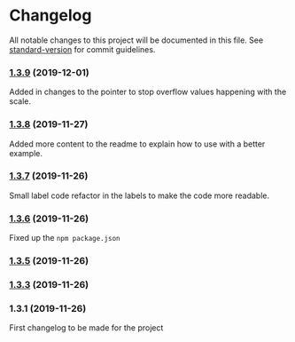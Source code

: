 # Changelog

All notable changes to this project will be documented in this file. See [standard-version](https://github.com/conventional-changelog/standard-version) for commit guidelines.

### [1.3.9](https://github.com/apollowebdesigns/d3gauge/compare/v1.3.8...v1.3.9) (2019-12-01)

Added in changes to the pointer to stop overflow values happening with the scale.

### [1.3.8](https://github.com/apollowebdesigns/d3gauge/compare/v1.3.7...v1.3.8) (2019-11-27)

Added more content to the readme to explain how to use with a better example.

### [1.3.7](https://github.com/apollowebdesigns/d3gauge/compare/v1.3.6...v1.3.7) (2019-11-26)

Small label code refactor in the labels to make the code more readable.

### [1.3.6](https://github.com/apollowebdesigns/d3gauge/compare/v1.3.5...v1.3.6) (2019-11-26)

Fixed up the `npm package.json`

### [1.3.5](https://github.com/apollowebdesigns/d3gauge/compare/v1.3.3...v1.3.5) (2019-11-26)

### [1.3.3](https://github.com/apollowebdesigns/d3gauge/compare/v1.3.1...v1.3.3) (2019-11-26)

### 1.3.1 (2019-11-26)

First changelog to be made for the project

